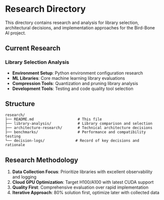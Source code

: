 # Research Directory

This directory contains research and analysis for library selection, architectural decisions, and implementation approaches for the Bird-Bone AI project.

## Current Research

### Library Selection Analysis
- **Environment Setup**: Python environment configuration research
- **ML Libraries**: Core machine learning library evaluations
- **Compression Tools**: Quantization and pruning library analysis
- **Development Tools**: Testing and code quality tool selection

## Structure

```
research/
├── README.md                    # This file
├── library-analysis/            # Library comparison and selection
├── architecture-research/       # Technical architecture decisions
├── benchmarks/                  # Performance and compatibility testing
└── decision-logs/              # Record of key decisions and rationale
```

## Research Methodology

1. **Data Collection Focus**: Prioritize libraries with excellent observability and logging
2. **Cloud GPU Optimization**: Target H100/A100 with latest CUDA support
3. **Quality First**: Comprehensive evaluation over rapid implementation
4. **Iterative Approach**: 80% solution first, optimize later with collected data
